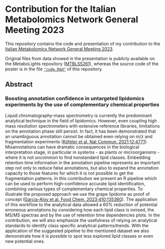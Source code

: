 # Contribution for the Italian Metabolomics Network General Meeting 2023

This repository contains the code and presentation of my contribution to
the [Italian Metabolomics Network General Meeting
2023](http://metabonet.it/general_meeting_2023/).  
  
Original files from data showed in the presentation is publicly available 
on the MetaboLights repository ([MTBLS5261](https://www.ebi.ac.uk/metabolights/MTBLS5261)),
whereas the source code of the poster is in the file 
[`"code.Rmd"`](https://github.com/mar-garcia/IMN2023/blob/main/code.Rmd) of this repository.

## Abstract

### Boosting annotation confidence in untargeted lipidomics experiments by the use of complementary chemical properties

Liquid chromatography-mass spectrometry is currently the predominant
analytical technique in the field of lipidomics. However, even coupling
high mass resolution spectrometers with extensive reference libraries,
limitations on the annotation phase still persist. In fact, it has been
demonstrated that an unambiguous annotation cannot be obtained even
relying on m/z and fragmentation experiments ([Köfeler et al. Nat
Commun.
2021;12:4771](https://www.nature.com/articles/s41467-021-24984-y)).
Misannotations can have dramatic consequences in the biological
interpretation stage, in particular in systems - as plants or
microorganisms - where it is not uncommon to find nonstandard lipid
classes. Embedding retention time information in the annotation pipeline
represents an important step not only to reduce false annotations, but
also to expand the annotation capacity to those features for which it is
not possible to get the fragmentation patterns. In this contribution we
present an R pipeline which can be used to perform high-confidence
accurate lipid identification, combining various types of complementary
chemical properties. To illustrate the proposed approach we use the
grape lipidome as proof of concept ([Garcia-Aloy et al. Food Chem.
2023;410:135360](https://www.sciencedirect.com/science/article/pii/S0308814622033222)).
The application of this workflow to the analytical data allowed a 60%
reduction of potential erroneous annotations by considering how each
lipid class is ionised, the MS/MS spectras and by the use of retention
time dependencies plots. In the contribution, we will also emphasize the
usefulness of relying on analytical standards to identify class specific
analytical patterns/trends. With the application of the suggested
pipeline to the mentioned dataset we also demonstrate how it is possible
to spot less explored lipid classes or even new potential ones.
